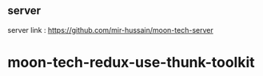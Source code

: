 ## server

server link : https://github.com/mir-hussain/moon-tech-server
# moon-tech-redux-use-thunk-toolkit
